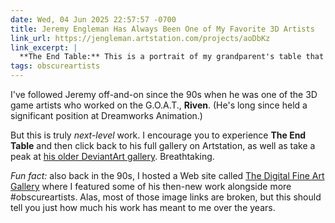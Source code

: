 ```yaml
---
date: Wed, 04 Jun 2025 22:57:57 -0700
title: Jeremy Engleman Has Always Been One of My Favorite 3D Artists
link_url: https://jengleman.artstation.com/projects/aoDbKz
link_excerpt: |
  **The End Table:** This is a portrait of my grandparent's table that they shared. It's where they lived a great deal of their lives, and it holds so many hints of the life they lived together and apart. It's hopes and dreams and death and love. Tempus fugit. We all get old and we have all done good and bad and we have secrets and vices. What do you do with your last days on earth? What secrets do you keep, and what ghosts of yourself do you leave behind?
tags: obscureartists
---
```


I've followed Jeremy off-and-on since the 90s when he was one of the 3D game artists who worked on the G.O.A.T., **Riven**. (He's long since held a significant position at Dreamworks Animation.)

But this is truly _next-level_ work. I encourage you to experience **The End Table** and then click back to his full gallery on Artstation, as well as take a peak at [his older DeviantArt gallery](https://www.deviantart.com/jeremyengleman). Breathtaking.

_Fun fact:_ also back in the 90s, I hosted a Web site called [The Digital Fine Art Gallery](https://web.archive.org/web/19991105050138/http://www.gaeldesign.adei.com/gallery/jengleman.html) where I featured some of his then-new work alongside more #obscureartists. Alas, most of those image links are broken, but this should tell you just how much his work has meant to me over the years.

